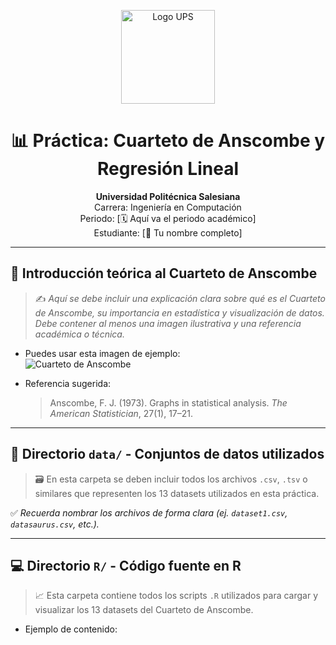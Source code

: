 <p align="center">
  <img src="https://upload.wikimedia.org/wikipedia/commons/5/55/UPS_Logo.png" alt="Logo UPS" width="150"/>
</p>

<h1 align="center">📊 Práctica: Cuarteto de Anscombe y Regresión Lineal</h1>

<p align="center">
  <strong>Universidad Politécnica Salesiana</strong><br>
  Carrera: Ingeniería en Computación<br>
  Periodo: [🗓️ Aquí va el periodo académico]<br>
  Estudiante: [👤 Tu nombre completo]
</p>

---

## 📘 Introducción teórica al Cuarteto de Anscombe

> ✍️ *Aquí se debe incluir una explicación clara sobre qué es el Cuarteto de Anscombe, su importancia en estadística y visualización de datos. Debe contener al menos una imagen ilustrativa y una referencia académica o técnica.*

- Puedes usar esta imagen de ejemplo:  
  ![Cuarteto de Anscombe](https://upload.wikimedia.org/wikipedia/commons/e/ec/Anscombe%27s_quartet_3.svg)

- Referencia sugerida:  
  > Anscombe, F. J. (1973). Graphs in statistical analysis. *The American Statistician*, 27(1), 17–21.

---

## 📂 Directorio `data/` - Conjuntos de datos utilizados

> 🗃️ En esta carpeta se deben incluir todos los archivos `.csv`, `.tsv` o similares que representen los 13 datasets utilizados en esta práctica.

✅ *Recuerda nombrar los archivos de forma clara (ej. `dataset1.csv`, `datasaurus.csv`, etc.).*

---

## 💻 Directorio `R/` - Código fuente en R

> 📈 Esta carpeta contiene todos los scripts `.R` utilizados para cargar y visualizar los 13 datasets del Cuarteto de Anscombe.

- Ejemplo de contenido:
